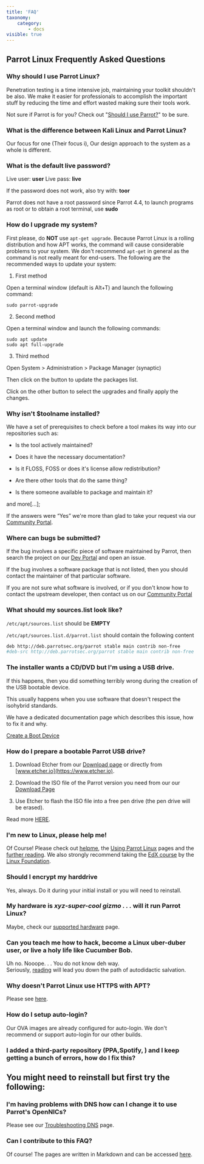 ```yaml
---
title: 'FAQ'
taxonomy:
    category:
        - docs
visible: true
---
```


## Parrot Linux Frequently Asked Questions

### Why should I use Parrot Linux?

Penetration testing is a time intensive job, maintaining your toolkit shouldn't 
be also. We make it easier for professionals to accomplish the important stuff 
by reducing the time and effort wasted making sure their tools work.

Not sure if Parrot is for you? Check out "[Should I use Parrot?](https://www.parrotsec.org/docs/info/should-i-use-parrot)" to be sure.

### What is the difference between Kali Linux and Parrot Linux? 

Our focus for one (Their focus i), Our design approach to the system as a whole is different.

### What is the default live password?

Live user: **user**
Live pass: **live**

If the password does not work, also try with: **toor**

Parrot does not have a root password since Parrot 4.4, to launch programs as root or to obtain a root terminal, use **sudo**

### How do I upgrade my system?

First please, do __NOT__ use `apt-get upgrade`. Because Parrot Linux is a rolling distribution and how APT works, the command will cause considerable problems to your system. We don't recommend `apt-get` in general as the command is not really meant for end-users. The following are the recommended ways to update your system:

1) First method

Open a terminal window (default is Alt+T) and launch the following command:

```text
sudo parrot-upgrade
```

2) Second method

Open a terminal window and launch the following commands:

```text
sudo apt update
sudo apt full-upgrade
```

3) Third method

Open System > Administration > Package Manager (synaptic)

Then click on the button to update the packages list.

Click on the other button to select the upgrades and finally apply the changes.

### Why isn't $toolname installed?

We have a set of prerequisites to check before a tool makes its way into our repositories such as:

- Is the tool actively maintained?

- Does it have the necessary documentation?

- Is it FLOSS, FOSS or does it's license allow redistribution?

- Are there other tools that do the same thing?

- Is there someone available to package and maintain it?


and more[...];


If the answers were “Yes” we're more than glad to take your request via our [Community Portal](https://community.parrotsec.org/c/development).


### Where can bugs be submitted?

If the bug involves a specific piece of software maintained by Parrot, then search the project on our [Dev Portal](https://nest.parrotsec.org/) and open an issue.

If the bug involves a software package that is not listed, then you should contact the maintainer of that particular software.

If you are not sure what software is involved, or if you don't know how to contact the upstream developer, then contact us on our [Community Portal](https://community.parrotsec.org/)

### What should my sources.list look like?

`/etc/apt/sources.list` should be **EMPTY**

`/etc/apt/sources.list.d/parrot.list` should contain the following content

```bash
deb http://deb.parrotsec.org/parrot stable main contrib non-free
#deb-src http://deb.parrotsec.org/parrot stable main contrib non-free
```


### The installer wants a CD/DVD but I'm using a USB drive.

If this happens, then you did something terribly wrong during the creation of the USB bootable device.

This usually happens when you use software that doesn't respect the isohybrid standards.

We have a dedicated documentation page which describes this issue, how to fix it and why.

[Create a Boot Device](https://www.parrotsec.org/docs/getting-started/create-boot-device)

### How do I prepare a bootable Parrot USB drive?

1) Download Etcher from our [Download page](https://www.parrotsec.org/download.php) or directly from [www.etcher.io](https://www.etcher.io).

2) Download the ISO file of the Parrot version you need from our our [Download Page](https://www.parrotsec.org/download.php)

3) Use Etcher to flash the ISO file into a free pen drive (the pen drive will be erased).

Read more [HERE](https://www.parrotsec.org/docs/getting-started/create-boot-device).

### I'm new to Linux, please help me!

Of Course! Please check out [helpme](https://www.parrotsec.org/docs/info/helpme), the [Using Parrot Linux](https://www.parrotsec.org/docs/startpage) pages and the [further reading](https://www.parrotsec.org/docs/library/further-reading/). We also strongly recommend taking the [EdX course](https://courses.edx.org/courses/course-v1:LinuxFoundationX+LFS101x+3T2018/course/) by the [Linux Foundation](https://www.linuxfoundation.org/).

### Should I encrypt my harddrive

Yes, always. Do it during your initial install or you will need to reinstall. 

### My hardware is *xyz-super-cool gizmo . . .* will it run Parrot Linux?

Maybe, check our [supported hardware](https://www.parrotsec.org/docs/trbl/supported-hardware/) page.

### Can you teach me how to hack, become a Linux uber-duber user, or live a holy life like Cucumber Bob.

Uh no. Nooope. . . You do not know deh way. <br>Seriously, [reading](https://www.parrotsec.org/docs/library/further-reading/) will lead you down the path of autodidactic salvation.

### Why doesn't Parrot Linux use HTTPS with APT?

Please see [here](https://whydoesaptnotusehttps.com/).

### How do I setup auto-login?

Our OVA images are already configured for auto-login. We don't recommend or support auto-login for our other builds.

### I added a third-party repository (PPA,Spotify, ) and I keep getting a bunch of errors, how do I fix this?

You might need to reinstall but first try the following:
- 


### I'm having problems with DNS how can I change it to use Parrot's OpenNICs?

Please see our [Troubleshooting DNS](https://www.parrotsec.org/docs/trbl/dns-trbl-shting.md) page.

### Can I contribute to this FAQ?

Of course! The pages are written in Markdown and can be accessed [here](https://nest.parrotsec.org/parrot-organization/documentation/blob/master/docs/faq.md).

